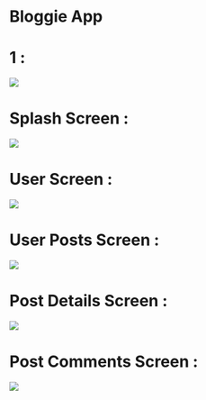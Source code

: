 # Bloggie App

# 1 : 
![](https://github.com/zeynepgg/Homeworks/blob/master/microBloggersApp/BloggieApp%20Records/BloggieApp.gif)

# Splash Screen :
![](https://github.com/zeynepgg/Homeworks/blob/master/microBloggersApp/BloggieApp%20Records/SplashScreen.png)

# User Screen :
![](https://github.com/zeynepgg/Homeworks/blob/master/microBloggersApp/BloggieApp%20Records/UserScreen.png)

# User Posts Screen :
![](https://github.com/zeynepgg/Homeworks/blob/master/microBloggersApp/BloggieApp%20Records/UserPostsScreen.png)

# Post Details Screen :
![](https://github.com/zeynepgg/Homeworks/blob/master/microBloggersApp/BloggieApp%20Records/PostDetailsScreen.png)

# Post Comments Screen :
![](https://github.com/zeynepgg/Homeworks/blob/master/microBloggersApp/BloggieApp%20Records/PostCommentsScreen.png)
